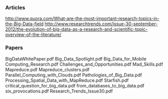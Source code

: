 ### Articles
http://www.quora.com/What-are-the-most-important-research-topics-in-the-Big-Data-field
http://www.researchtrends.com/issue-30-september-2012/the-evolution-of-big-data-as-a-research-and-scientific-topic-overview-of-the-literature/

### Papers
BigDataWhitePaper.pdf
Big_Data_Spotlight.pdf
Big_Data_for_Mobile Computing_Research.pdf
Challenges_and_Opportunities.pdf
Mad_Skills.pdf
Mapreduce.pdf
Mapreduce_clusters.pdf
Parallel_Computing_with_Clouds.pdf
Pathologies_of_Big_Data.pdf
Processing_Spatial_Data_with_MapReduce.pdf
Starfish.pdf
critical_question_for_big_data.pdf
from_databases_to_big_data.pdf
six_provocations.pdf
Research_Trends_Issue30.pdf
